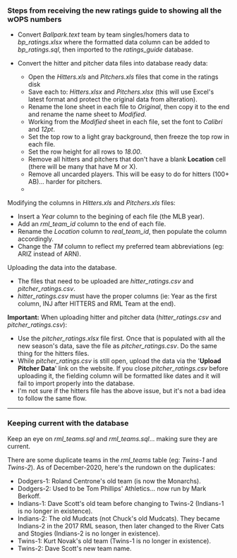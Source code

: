### Steps from receiving the new ratings guide to showing all the wOPS numbers

-   Convert _Ballpark.text_ team by team singles/homers data to _bp_ratings.xlsx_ where the formatted data column can be added to _bp_ratings.sql_, then imported to the _ratings_guide_ database.

-   Convert the hitter and pitcher data files into database ready data:

    -   Open the _Hitters.xls_ and _Pitchers.xls_ files that come in the ratings disk
    -   Save each to: _Hitters.xlsx_ and _Pitchers.xlsx_ (this will use Excel's latest format and protect the original data from alteration).
    -   Rename the lone sheet in each file to _Original_, then copy it to the end and rename the name sheet to _Modified_.
    -   Working from the _Modified_ sheet in each file, set the font to _Calibri_ and _12pt_.
    -   Set the top row to a light gray background, then freeze the top row in each file.
    -   Set the row height for all rows to _18.00_.
    -   Remove all hitters and pitchers that don't have a blank **Location** cell (there will be many that have M or X).
    -   Remove all uncarded players. This will be easy to do for hitters (100+ AB)... harder for pitchers.
    -   

Modifying the columns in _Hitters.xls_ and _Pitchers.xls_ files:

-   Insert a _Year_ column to the begining of each file (the MLB year).
-   Add an _rml\_team\_id_ column to the end of each file.
-   Rename the _Location_ column to _real\_team\_id_, then populate the column accordingly.
-   Change the _TM_ column to reflect my preferred team abbreviations (eg: ARIZ instead of ARN).

Uploading the data into the database.

-   The files that need to be uploaded are _hitter_ratings.csv_ and _pitcher_ratings.csv_.
-   _hitter\_ratings.csv_ must have the proper columns (ie: Year as the first column, INJ after HITTERS and RML Team at the end).

**Important:** When uploading hitter and pitcher data (_hitter_ratings.csv_ and _pitcher_ratings.csv_):

-   Use the _pitcher_ratings.xlsx_ file first. Once that is populated with all the new season's data, save the file as _pitcher_ratings.csv_. Do the same thing for the hitters files.
-   While _pitcher_ratings.csv_ is still open, upload the data via the '**Upload Pitcher Data**' link on the website. If you close _pitcher_ratings.csv_ before uploading it, the fielding column will be formatted like dates and it will fail to import properly into the database.
-   I'm not sure if the hitters file has the above issue, but it's not a bad idea to follow the same flow.

---

### Keeping current with the database

Keep an eye on _rml_teams.sql_ and _rml_teams.sql_... making sure they are current.

There are some duplicate teams in the _rml_teams_ table (eg: _Twins-1_ and _Twins-2_). As of December-2020, here's the rundown on the duplicates:

-   Dodgers-1: Roland Centrone's old team (is now the Monarchs).
-   Dodgers-2: Used to be Tom Phillips' Athletics... now run by Mark Berkoff.
-   Indians-1: Dave Scott's old team before changing to Twins-2 (Indians-1 is no longer in existence).
-   Indians-2: The old Mudcats (not Chuck's old Mudcats). They became Indians-2 in the 2017 RML season, then later changed to the River Cats and Stogies (Indians-2 is no longer in existence).
-   Twins-1: Kurt Novak's old team (Twins-1 is no longer in existence).
-   Twins-2: Dave Scott's new team name.
